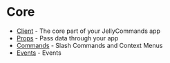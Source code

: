 # Core

- [Client](/api/client) - The core part of your JellyCommands app
- [Props](/api/props) - Pass data through your app
- [Commands](/api/commands) - Slash Commands and Context Menus
- [Events](/api/events) - Events
